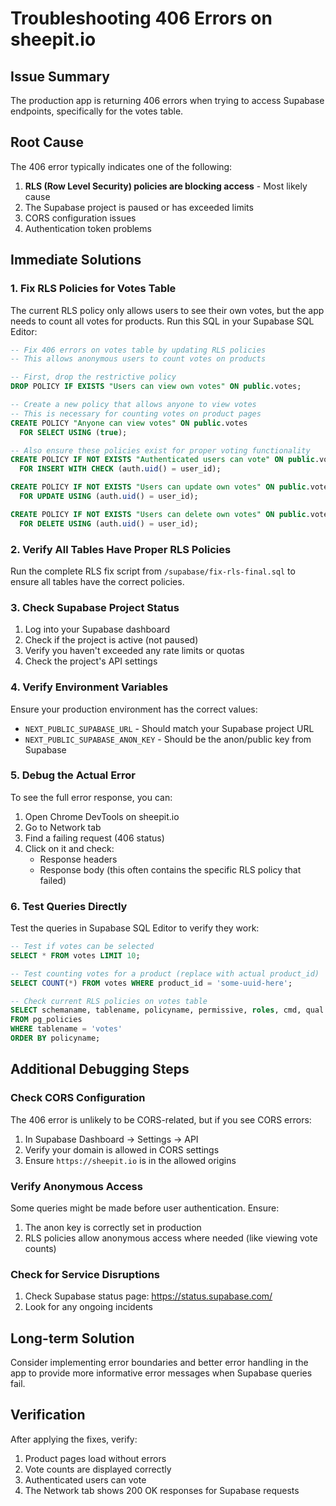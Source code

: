 # Troubleshooting 406 Errors on sheepit.io

## Issue Summary
The production app is returning 406 errors when trying to access Supabase endpoints, specifically for the votes table.

## Root Cause
The 406 error typically indicates one of the following:
1. **RLS (Row Level Security) policies are blocking access** - Most likely cause
2. The Supabase project is paused or has exceeded limits
3. CORS configuration issues
4. Authentication token problems

## Immediate Solutions

### 1. Fix RLS Policies for Votes Table

The current RLS policy only allows users to see their own votes, but the app needs to count all votes for products. Run this SQL in your Supabase SQL Editor:

```sql
-- Fix 406 errors on votes table by updating RLS policies
-- This allows anonymous users to count votes on products

-- First, drop the restrictive policy
DROP POLICY IF EXISTS "Users can view own votes" ON public.votes;

-- Create a new policy that allows anyone to view votes
-- This is necessary for counting votes on product pages
CREATE POLICY "Anyone can view votes" ON public.votes
  FOR SELECT USING (true);

-- Also ensure these policies exist for proper voting functionality
CREATE POLICY IF NOT EXISTS "Authenticated users can vote" ON public.votes
  FOR INSERT WITH CHECK (auth.uid() = user_id);

CREATE POLICY IF NOT EXISTS "Users can update own votes" ON public.votes
  FOR UPDATE USING (auth.uid() = user_id);

CREATE POLICY IF NOT EXISTS "Users can delete own votes" ON public.votes
  FOR DELETE USING (auth.uid() = user_id);
```

### 2. Verify All Tables Have Proper RLS Policies

Run the complete RLS fix script from `/supabase/fix-rls-final.sql` to ensure all tables have the correct policies.

### 3. Check Supabase Project Status

1. Log into your Supabase dashboard
2. Check if the project is active (not paused)
3. Verify you haven't exceeded any rate limits or quotas
4. Check the project's API settings

### 4. Verify Environment Variables

Ensure your production environment has the correct values:
- `NEXT_PUBLIC_SUPABASE_URL` - Should match your Supabase project URL
- `NEXT_PUBLIC_SUPABASE_ANON_KEY` - Should be the anon/public key from Supabase

### 5. Debug the Actual Error

To see the full error response, you can:

1. Open Chrome DevTools on sheepit.io
2. Go to Network tab
3. Find a failing request (406 status)
4. Click on it and check:
   - Response headers
   - Response body (this often contains the specific RLS policy that failed)

### 6. Test Queries Directly

Test the queries in Supabase SQL Editor to verify they work:

```sql
-- Test if votes can be selected
SELECT * FROM votes LIMIT 10;

-- Test counting votes for a product (replace with actual product_id)
SELECT COUNT(*) FROM votes WHERE product_id = 'some-uuid-here';

-- Check current RLS policies on votes table
SELECT schemaname, tablename, policyname, permissive, roles, cmd, qual 
FROM pg_policies 
WHERE tablename = 'votes'
ORDER BY policyname;
```

## Additional Debugging Steps

### Check CORS Configuration

The 406 error is unlikely to be CORS-related, but if you see CORS errors:

1. In Supabase Dashboard → Settings → API
2. Verify your domain is allowed in CORS settings
3. Ensure `https://sheepit.io` is in the allowed origins

### Verify Anonymous Access

Some queries might be made before user authentication. Ensure:

1. The anon key is correctly set in production
2. RLS policies allow anonymous access where needed (like viewing vote counts)

### Check for Service Disruptions

1. Check Supabase status page: https://status.supabase.com/
2. Look for any ongoing incidents

## Long-term Solution

Consider implementing error boundaries and better error handling in the app to provide more informative error messages when Supabase queries fail.

## Verification

After applying the fixes, verify:

1. Product pages load without errors
2. Vote counts are displayed correctly
3. Authenticated users can vote
4. The Network tab shows 200 OK responses for Supabase requests